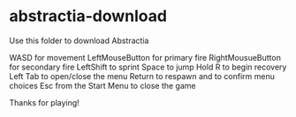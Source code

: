 # abstractia-download
Use this folder to download Abstractia

WASD for movement
LeftMouseButton for primary fire
RightMousueButton for secondary fire
LeftShift to sprint
Space to jump
Hold R to begin recovery
Left Tab to open/close the menu
Return to respawn and to confirm menu choices
Esc from the Start Menu to close the game

Thanks for playing!
